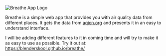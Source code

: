 ![Breathe App Logo](https://github.com/blenderskool/breathe/raw/gh-pages/resources/images/Breathe%20Logo%20With%20Text.png)

Breathe is a simple web app that provides you with air quality data from different places. It gets the data from [aqicn.org](http://aqicn.org/) and presents it in an easy to understand interface.

I will be adding different features to it in coming time and will try to make it as easy to use as possible.
Try it out at: https://blenderskool.github.io/breathe/
